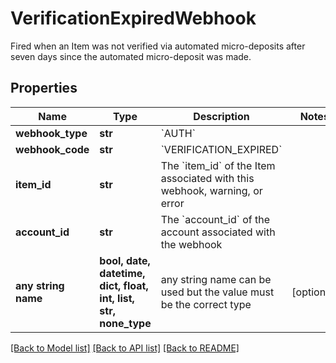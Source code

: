 # VerificationExpiredWebhook

Fired when an Item was not verified via automated micro-deposits after seven days since the automated micro-deposit was made.

## Properties
Name | Type | Description | Notes
------------ | ------------- | ------------- | -------------
**webhook_type** | **str** | &#x60;AUTH&#x60; | 
**webhook_code** | **str** | &#x60;VERIFICATION_EXPIRED&#x60; | 
**item_id** | **str** | The &#x60;item_id&#x60; of the Item associated with this webhook, warning, or error | 
**account_id** | **str** | The &#x60;account_id&#x60; of the account associated with the webhook | 
**any string name** | **bool, date, datetime, dict, float, int, list, str, none_type** | any string name can be used but the value must be the correct type | [optional]

[[Back to Model list]](../README.md#documentation-for-models) [[Back to API list]](../README.md#documentation-for-api-endpoints) [[Back to README]](../README.md)


